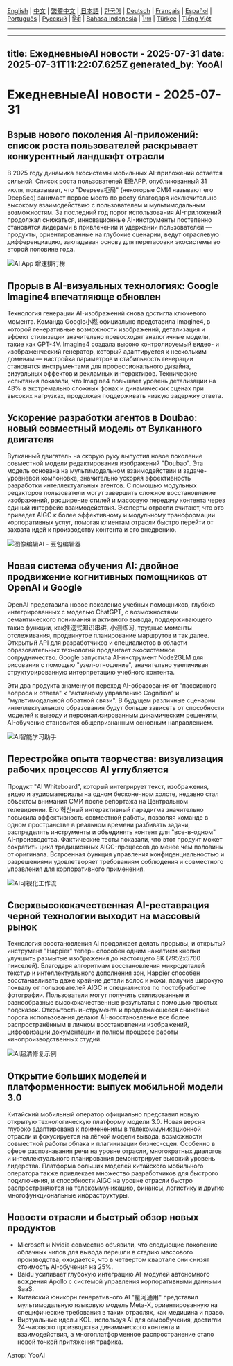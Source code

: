 [English](./en.md) | [中文](./zh.md) | [繁體中文](./zh-TW.md) | [日本語](./ja.md) | [한국어](./ko.md) | [Deutsch](./de.md) | [Français](./fr.md) | [Español](./es.md) | [Português](./pt.md) | [Русский](./ru.md) | [हिंदी](./hi.md) | [Bahasa Indonesia](./id.md) | [ไทย](./th.md) | [Türkçe](./tr.md) | [Tiếng Việt](./vi.md)

---

---
title: ЕжедневныеAI новости - 2025-07-31
date: 2025-07-31T11:22:07.625Z
generated_by: YooAI
---

# ЕжедневныеAI новости - 2025-07-31

## Взрыв нового поколения AI-приложений: список роста пользователей раскрывает конкурентный ландшафт отрасли

В 2025 году динамика экосистемы мобильных AI-приложений остается сильной. Список роста пользователей E级APP, опубликованный 31 июля, показывает, что "Deepsea柜局" (некоторые СМИ называют его DeepSeq) занимает первое место по росту благодаря исключительно высокому взаимодействию с пользователем и мультимодальным возможностям. За последний год порог использования AI-приложений продолжал снижаться, инновационные AI-инструменты постепенно становятся лидерами в привлечении и удержании пользователей — продукты, ориентированные на глубокие сценарии, ведут отраслевую дифференциацию, закладывая основу для перетасовки экосистемы во второй половине года.

![AI App 增速排行榜](https://images.unsplash.com/photo-1506744038136-46273834b3fb?auto=format&fit=crop&w=900&q=80)

## Прорыв в AI-визуальных технологиях: Google Imagine4 впечатляюще обновлен

Технология генерации AI-изображений снова достигла ключевого момента. Команда Google小燃 официально представила Imagine4, в которой генеративные возможности изображений, детализация и эффект стилизации значительно превосходят аналогичные модели, такие как GPT-4V. Imagine4 создала высоко контролируемый видео- и изображенческий генератор, который адаптируется к нескольким доменам — настройка параметров и стабильность генерации становятся инструментами для профессионального дизайна, визуальных эффектов и рекламных интерактивов. Технические испытания показали, что Imagine4 повышает уровень детализации на 48% в экстремально сложных фонах и динамических сценах при высоких нагрузках, продолжая поддерживать низкую задержку ответа.

## Ускорение разработки агентов в Doubao: новый совместный модель от Вулканного двигателя

Вулканный двигатель на скорую руку выпустил новое поколение совместной модели редактирования изображений "Doubao". Эта модель основана на мультимодальном взаимодействии и задаче-уровневой компоновке, значительно ускоряя эффективность разработки интеллектуальных агентов. С помощью модульных редакторов пользователи могут завершить сложное восстановление изображений, расширение стилей и массовую передачу контента через единый интерфейс взаимодействия. Эксперты отрасли считают, что это приведет AIGC к более эффективному и модульному трансформации корпоративных услуг, помогая клиентам отрасли быстро перейти от захвата идей к производству контента и его внедрению.

![图像编辑AI - 豆包编辑器](https://images.unsplash.com/photo-1464983953574-0892a716854b?auto=format&fit=crop&w=900&q=80)

## Новая система обучения AI: двойное продвижение когнитивных помощников от OpenAI и Google

OpenAI представила новое поколение учебных помощников, глубоко интегрированных с моделью ChatGPT, с возможностями семантического понимания и активного вывода, поддерживающего такие функции, как推送式知识串讲, 小测练习, трудные моменты отслеживания, продвинутое планирование маршрутов и так далее. Открытый API для разработчиков и специалистов в области образовательных технологий продвигает экосистемное сотрудничество. Google запустила AI-инструмент Node2GLM для рисования с помощью "узел-отношение", значительно увеличивая структурированную интерпретацию учебного контента.

Эти два продукта знаменуют переход AI-образования от "пассивного вопроса и ответа" к "активному управлению Cognition" и "мультимодальной обратной связи". В будущем различные сценарии интеллектуального образования будут больше зависеть от способности моделей к выводу и персонализированным динамическим решениям, AI-обучение становится общепризнанным основным направлением.

![AI智能学习助手](https://images.unsplash.com/photo-1519389950473-47ba0277781c?auto=format&fit=crop&w=900&q=80)

## Перестройка опыта творчества: визуализация рабочих процессов AI углубляется

Продукт "AI Whiteboard", который интегрирует текст, изображения, видео и аудиоматериалы на одном бесконечном холсте, недавно стал объектом внимания СМИ после репортажа на Центральном телевидении. Его 혁신ный интерактивный парадигма значительно повысила эффективность совместной работы, позволяя команде в одном пространстве в реальном времени разбивать задачи, распределять инструменты и объединять контент для "все-в-одном" AI-производства. Фактические тесты показали, что этот продукт может сократить цикл традиционных AIGC-процессов до менее чем половины от оригинала. Встроенная функция управления конфиденциальностью и разрешениями удовлетворяет требованиям соблюдения и совместного управления для корпоративного применения.

![AI可视化工作流](https://images.unsplash.com/photo-1503676382389-4809596d5290?auto=format&fit=crop&w=900&q=80)

## Сверхвысококачественная AI-реставрация черной технологии выходит на массовый рынок

Технология восстановления AI продолжает делать прорывы, и открытый инструмент "Happier" теперь способен одним нажатием кнопки улучшить размытые изображения до настоящего 8K (7952x5760 пикселей). Благодаря алгоритмам восстановления микродеталей текстур и интеллектуального дополнения зон, Happier способен восстанавливать даже крайние детали волос и кожи, получив широкую похвалу от пользователей AIGC и специалистов по постобработке фотографии. Пользователи могут получить стилизованные и разнообразные высококачественные результаты с помощью простых подсказок. Открытость инструмента и продолжающееся снижение порога использования делают AI-восстановление все более распространённым в личном восстановлении изображений, цифровизации документации и полном процессе работы кинопроизводственных студий.

![AI超清修复示例](https://images.unsplash.com/photo-1465101046530-73398c7f28ca?auto=format&fit=crop&w=900&q=80)

## Открытие больших моделей и платформенности: выпуск мобильной модели 3.0

Китайский мобильный оператор официально представил новую открытую технологическую платформу модели 3.0. Новая версия глубоко адаптирована к применениям в телекоммуникационной отрасли и фокусируется на лёгкой модели вывода, возможности совместной работы облака и плагинизации бизнес-сцен. Особенно в сфере распознавания речи на уровне отрасли, многократных диалогов и интеллектуального планирования демонстрирует высокий уровень лидерства. Платформа больших моделей китайского мобильного оператора также привлекает множество разработчиков для быстрого подключения, и способности AIGC на уровне отрасли быстро распространяются на телекоммуникацию, финансы, логистику и другие многофункциональные инфраструктуры.

## Новости отрасли и быстрый обзор новых продуктов

- Microsoft и Nvidia совместно объявили, что следующие поколение облачных чипов для вывода перешли в стадию массового производства, ожидается, что в четвертом квартале они снизят стоимость AI-обучения на 25%.
- Baidu усиливает глубокую интеграцию AI-модулей автономного вождения Apollo с системой управления корпоративными данными SaaS.
- Китайский юникорн генеративного AI "星河通用" представил мультимодальную языковую модель Meta-X, ориентированную на специфические требования в таких отраслях, как медицина и право.
- Виртуальные идолы KOL, используя AI для самообучения, достигли 24-часового производства динамического контента и взаимодействия, а многоплатформенное распространение стало новой точкой притяжения трафика.

Автор: YooAI